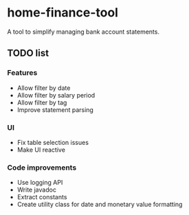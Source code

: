 # home-finance-tool

A tool to simplify managing bank account statements.

## TODO list

### Features
* Allow filter by date
* Allow filter by salary period
* Allow filter by tag
* Improve statement parsing

### UI
* Fix table selection issues
* Make UI reactive

### Code improvements
* Use logging API
* Write javadoc
* Extract constants
* Create utility class for date and monetary value formatting
